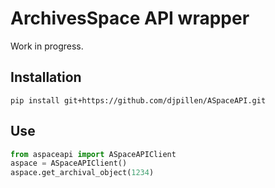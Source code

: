 # ArchivesSpace API wrapper

Work in progress.

## Installation

`pip install git+https://github.com/djpillen/ASpaceAPI.git`

## Use

```python
from aspaceapi import ASpaceAPIClient
aspace = ASpaceAPIClient()
aspace.get_archival_object(1234)
```
